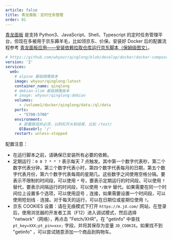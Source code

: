 ```yaml
---
article: false
title: 青龙面板：定时任务管理
order: 81
---
```


[青龙面板](https://github.com/whyour/qinglong) 是支持 Python3、JavaScript、Shell、Typescript 的定时任务管理平台，但现在多被用于京东薅羊毛，比如领京东、价保。安装好 Docker 后的配置流程参考 [青龙面板应用——安装依赖拉取仓库运行京东脚本（保姆级图文）](https://blog.csdn.net/u011027547/article/details/130703685)。

```yml
# https://github.com/whyour/qinglong/blob/develop/docker/docker-compose.yml
version: '2'
services:
  web:
    # alpine 基础镜像版本
    image: whyour/qinglong:latest
    container_name: qinglong
    # debian-slim 基础镜像版本
    # image: whyour/qinglong:debian  
    volumes:
      - /volume1/docker/qinglong/data:/ql/data
    ports:
      - "5700:5700"
    environment:
      # 部署路径非必须，以斜杠开头和结尾，比如 /test/
      QlBaseUrl: '/'
    restart: unless-stopped
```

配置注意：

- 在运行脚本之前，请确保已安装所有必要的依赖。
- 定期运行：`0 0 7 * * ?` 表示每天 7 点触发。其中第一个数字代表秒，第二个数字代表分钟，第三个数字代表小时，第四个数字代表每月的日期，第五个数字代表月份，第六个数字代表每周的星期几。这些数字之间使用空格分隔。要表示不限制的时间段，可以使用 `*` 号，要表示定期运行的时间段，可以使用 `?` 替代，要表示间隔运行的时间段，可以使用 `*/数字` 替代。如果需要在同一个时间位上设置多个选项，可以使用逗号 `,` 连接，如果需要设置一个时间段，可以使用短划线 `-` 连接。对于每天的运行，可以在日期位或星期位使用 `?`。
- 京东 COOKIES 设置：请在无痕模式下打开 `https://m.jd.com/` 网站，在登录后，使用浏览器的开发者工具（F12）进入调试模式，然后选择 "network"（网络），再点击 "Fetch/XHR"。在 "getinfo" 中查找 `pt_key=XXX;pt_pin=xxx;` 字段，并将其保存为变量 `JD_COOKIE`。如果找不到 "getinfo" ，可以尝试随意添加一个商品到购物车。
